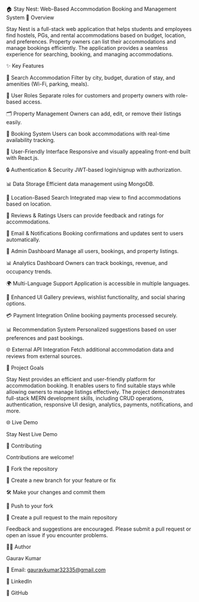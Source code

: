 🏠 Stay Nest: Web-Based Accommodation Booking and Management System
📝 Overview

Stay Nest is a full-stack web application that helps students and employees find hostels, PGs, and rental accommodations based on budget, location, and preferences.
Property owners can list their accommodations and manage bookings efficiently.
The application provides a seamless experience for searching, booking, and managing accommodations.

✨ Key Features

🔎 Search Accommodation
Filter by city, budget, duration of stay, and amenities (Wi-Fi, parking, meals).

👤 User Roles
Separate roles for customers and property owners with role-based access.

🗂 Property Management
Owners can add, edit, or remove their listings easily.

📅 Booking System
Users can book accommodations with real-time availability tracking.

🌟 User-Friendly Interface
Responsive and visually appealing front-end built with React.js.

🔒 Authentication & Security
JWT-based login/signup with authorization.

📊 Data Storage
Efficient data management using MongoDB.

📍 Location-Based Search
Integrated map view to find accommodations based on location.

📝 Reviews & Ratings
Users can provide feedback and ratings for accommodations.

🔔 Email & Notifications
Booking confirmations and updates sent to users automatically.

📂 Admin Dashboard
Manage all users, bookings, and property listings.

📊 Analytics Dashboard
Owners can track bookings, revenue, and occupancy trends.

🌍 Multi-Language Support
Application is accessible in multiple languages.

🎨 Enhanced UI
Gallery previews, wishlist functionality, and social sharing options.

💳 Payment Integration
Online booking payments processed securely.

📊 Recommendation System
Personalized suggestions based on user preferences and past bookings.

🌐 External API Integration
Fetch additional accommodation data and reviews from external sources.

🎯 Project Goals

Stay Nest provides an efficient and user-friendly platform for accommodation booking.
It enables users to find suitable stays while allowing owners to manage listings effectively.
The project demonstrates full-stack MERN development skills, including CRUD operations, authentication, responsive UI design, analytics, payments, notifications, and more.

🌐 Live Demo

Stay Nest Live Demo

🤝 Contributing

Contributions are welcome!

🍴 Fork the repository

🌿 Create a new branch for your feature or fix

🛠 Make your changes and commit them

🚀 Push to your fork

🔄 Create a pull request to the main repository

Feedback and suggestions are encouraged. Please submit a pull request or open an issue if you encounter problems.

👨‍💻 Author

Gaurav Kumar

📧 Email: gauravkumar32335@gmail.com

🔗 LinkedIn

🔗 GitHub